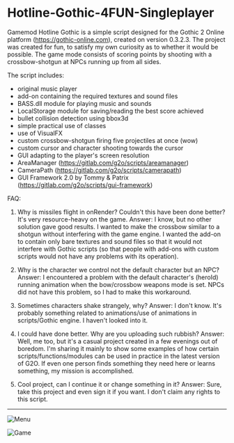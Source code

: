 # Hotline-Gothic-4FUN-Singleplayer

Gamemod Hotline Gothic is a simple script designed for the Gothic 2 Online platform (https://gothic-online.com), created on version 0.3.2.3.
The project was created for fun, to satisfy my own curiosity as to whether it would be possible.
The game mode consists of scoring points by shooting with a crossbow-shotgun at NPCs running up from all sides.

The script includes:
- original music player
- add-on containing the required textures and sound files
- BASS.dll module for playing music and sounds
- LocalStorage module for saving/reading the best score achieved
- bullet collision detection using bbox3d
- simple practical use of classes
- use of VisualFX
- custom crossbow-shotgun firing five projectiles at once (wow)
- custom cursor and character shooting towards the cursor
- GUI adapting to the player's screen resolution
- AreaManager (https://gitlab.com/g2o/scripts/areamanager)
- CameraPath (https://gitlab.com/g2o/scripts/camerapath)
- GUI Framework 2.0 by Tommy & Patrix (https://gitlab.com/g2o/scripts/gui-framework)

FAQ:
1. Why is missiles flight in onRender? Couldn't this have been done better? It's very resource-heavy on the game.
Answer: I know, but no other solution gave good results. I wanted to make the crossbow similar to a shotgun without interfering with the game engine. I wanted the add-on to contain only bare textures and sound files so that it would not interfere with Gothic scripts (so that people with add-ons with custom scripts would not have any problems with its operation).

2. Why is the character we control not the default character but an NPC?
Answer: I encountered a problem with the default character's (heroId) running animation when the bow/crossbow weapons mode is set. NPCs did not have this problem, so I had to make this workaround.

3. Sometimes characters shake strangely, why?
Answer: I don't know. It's probably something related to animations/use of animations in scripts/Gothic engine. I haven't looked into it.

4. I could have done better. Why are you uploading such rubbish?
Answer: Well, me too, but it's a casual project created in a few evenings out of boredom. I'm sharing it mainly to show some examples of how certain scripts/functions/modules can be used in practice in the latest version of G2O. If even one person finds something they need here or learns something, my mission is accomplished.

5. Cool project, can I continue it or change something in it?
Answer: Sure, take this project and even sign it if you want. I don't claim any rights to this script.

-----------------------------------------------------------------------------------
![Menu](https://i.imgur.com/53EIWCV.jpeg "Menu")

![Game](https://i.imgur.com/3cskGxm.jpeg "Game")